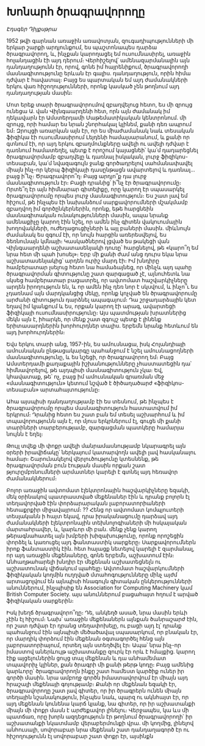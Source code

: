 # Խոնարհ ծրագրավորողը

_Էդսգեր Դիյքսթրա_

1952 թվի գարնան առաջին առավոտյան, զուգադիպությունների մի երկար շարքի արդյունքում, ես պաշտոնապես դարձա ծրագրավորող, և, ինչքան կարողացել եմ ուսումնասիրել, առաջին հոլանդացին էի այդ դերում։ Վերհիշելով՝ ամենազարմանալին այն դանդաղությունն էր, որով, գոնե իմ հայրենիքում, ծրագրավորողի մասնագիտությունը երևան էր գալիս․ դանդաղություն, որին հիմա դժվար է հավատալ։ Բայց ես պարտական եմ այդ ժամանակների երկու վառ հիշողությունների, որոնք կասկած չեն թողնում այդ դանդաղության մասին։

Մոտ երեք տարի ծրագրավորումով զբաղվելուց հետո, ես մի զրույց ունեցա Ա. վան Վիյնգաարդենի հետ, որն այն ժամանակ իմ ղեկավարն էր Ամստերդամի Մաթեմատիկական կենտրոնում. մի զրույց, որի համար ես նրան շնորհակալ կլինեմ, քանի դեռ ապրում եմ։ Զրույցի առարկան այն էր, որ ես միաժամանակ նաև տեսական ֆիզիկա էի ուսումնասիրում Լեյդենի համալսարանում, և քանի որ գտնում էի, որ այդ երկու զբաղմունքները ավելի ու ավելի դժվար է դառնում համատեղել, պետք է որոշում կայացնեի՝ կա՛մ դադարեցնել ծրագրավորմամբ զբաղվելը և դառնալ իսկական, լուրջ ֆիզիկոս-տեսաբան, կա՛մ նվազագույն ջանք գործադրելով սահմանափավել միայն ինչ-որ կերպ ֆիզիկայի դասընթացն ավարտելով և դառնալ... բայց ի՞նչ։ Ծրագրավորո՞ղ։ Բայց արդյո՞ք դա լուրջ մասնագիտություն էր։ Բացի դրանից՝ ի՞նչ էր ծրագրավորումը։ Որտե՞ղ էր այն հիմնարար գիտելիքը, որը կարող էր սպասարկել ծրագրավորումը որպես լուրջ մասնագիտություն։ Ես շատ լավ եմ հիշում, թե ինչպես էի նախանձում սարքավորումների մշակմամբ զբաղվող իմ գործընկերներին, որոնք, եթե հարցնեին մասնագիտական ունակությունների մասին, ապա նրանք ամենաքիչը կարող էին նշել, որ ամեն ինչ գիտեն վակուումային խողովակների, ուժեղացուցիչների և այլ բաների մասին․ միևնույն ժամանակ ես զգում էի, որ նույն հարցին առերեսվելով, ես ձեռնունայն կմնայի։ Կասկածներով լցված ես թակեցի վան Վիյնգաարդենի աշխատասենյակի դուռը՝ հարցնելով, թե «կարո՞ղ եմ նրա հետ մի պահ խոսել»։ Երբ մի քանի ժամ անց դուրս եկա նրա աշխատասենյակից՝ արդեն ուրիշ մարդ էի։ Իմ խնդիրը համբերատար լսելուց հետո նա համաձայնեց, որ մինչև այդ պահը ծրագրավորման գիտությունը շատ զարգացած չէ, այնուհետև նա սկսեց համբերատար բացատրել, որ ավտոմատ հաշվարկիչները արդեն իրողություն են, և որ ամեն ինչ դեռ նոր է սկսվում, և ինչո՞ւ ես չդառնամ այն մարդկանցից մեկը, որոնք կոչված են ծրագրավորումը արժանի գիտություն դարձնել ապագայում։ Դա շրջադարձային կետ եղավ իմ կյանքում և ես, որքան կարող էի արագ, ավարտեցի ֆիզիկայի ուսումնասիրությունը։ Այս պատմության խրատներից մեկն այն է, իհարկե, որ մենք շատ զգույշ պետք է լինենք երիտասարդներին խորհուրդներ տալիս. երբեմն նրանք հետևում են այդ խորհուրդներին։

Եվս երկու տարի անց, 1957-ին, ես ամուսնացա, իսկ Հոլանդիայի ամուսնական ընթացակարգը պահանջում է նշել ամուսնացողների մասնագիտությունը, և ես նշեցի, որ ծրագրավորող եմ։ Բայց Ամստերդամի քաղաքային իշխանությունները չհաստատեցին դա՝ հիմնավորելով, թե այդպիսի մասնագիտություն չկա։ Եվ, կհավատաք, թե՝ ոչ, բայց իմ ամուսնական գրառման մեջ «մասնագիտություն» կետում նշված է ծիծաղածարժ «ֆիզիկոս-տեսաբան» արտահայտությունը։

Ահա այսպիսի դանդաղությամբ էի ես տեսնում, թե ինչպես է ծրագրավորումը որպես մասնագիտություն հաստատվում իմ երկրում։ Դրանից հետո ես շատ բան եմ տեսել աշխարհում և իմ տպավորությունն այն է, որ մյուս երկրներում էլ, գուցե մի քանի տարիների տարբերությամբ, զարգացման պատկերը համարյա նույնն է եղել։

Թույլ տվեք մի փոքր ավելի մանրամասնությամբ նկարագրել այն օրերի իրավիճակը՝ ներկայում կատարվողն ավելի լավ հասկանալու համար։ Շարունակելով վերլուծությունը կտեսնենք, թե ծրագրավորման բուն էության մասին որքան շատ թյուրըմբռնումների արմատներ կարելի է գտնել այդ հեռավոր ժամանակներում։

Բոլոր առաջին ավտոմատ էլեկտրոնային հաշվարկիչները եզակի, մեկ օրինակով պատրաստված մեքենաներ էին և դրանք բոլորն էլ տեղավորված էին փորձարարական լաբորատորիաների հետաքրքիր միջավայրում։ ?? Հենց որ ավտոմատ կոմպյուտերի տեսլականն ի հայտ եկավ, դրա իրականացումը դարձավ այդ ժամանակների էլեկտրոնային տեխնոլոգիաների մի հսկայական մարտահրավեր, և, կարևոր մի բան. մենք չենք կարող թերագնահատել այն խմբերի խիզախությունը, որոնք որոշեցին փորձել և կառուցել այդ ֆանտաստիկ սարքերը։ Սարքավորումներն իրոք ֆանտաստիկ էին. հետ հայացք նետելով կարելի է զարմանալ, որ այդ առաջին մեքենաները, գոնե երբեմն, աշխատում էին։ Անհաղթահարելի խնդիր էր մեքենան աշխատեցնելն ու աշխատունակ վիճակում պահելը։ Ավտոմատ հաշվարկումների ֆիզիկական կողմին ուղղված մտահոգությունները մինչ այժմ արտացոլվում են այնպիսի հնագույն գիտական ընկերությունների անուններում, ինչպիսիք են Association for Computing Machinery կամ British Computer Society. այս անուններում բացահայտ հղում է արված ֆիզիկական սարքերին։

Իսկ խեղճ ծրագրավորո՞ղը։ Դե, անկեղծ ասած, նրա մասին երևի չէին էլ հիշում։ Նախ՝ առաջին մեքենաներն այնքան ծանրաշարժ էին, որ շատ դժվար էր դրանց տեղափոխելը, ու բացի այդ էլ՝ դրանք պահանջում էին այնպիսի մեծածավալ սպասարկում, որ բնական էր, որ մարդիկ փորձում էին մեքենան օգտագործել հենց այն լաբորատորիայում, որտեղ այն ստեղծվել էր։ Ապա՝ նրա ինչ-որ իմաստով աներևույթ աշխատանքը զուրկ էր որև է հմայքից. կարող էիք այցելուներին ցույց տալ մեքենան և դա անհամեմատ տպավորիչ կլիներ, քան ծրագրի մի քանի թերթ կոդը։ Բայց ամենից կարևորը՝ ծրագրավորողն ինքը շատ համեստ կարծիք ուներ իր գործի մասին. նրա ամբողջ գործն իմաստավորվում էր միայն այդ հրաշալի մեքենայի գոյությամբ։ Քանի որ մեքենան եզակի էր, ծրագրավորողը շատ լավ գիտեր, որ իր ծրագրերն ունեն միայն տեղային նշանակություն, ինչպես նաև, պարզ ու ակնհայտ էր, որ այդ մեքենան կունենա կարճ կյանք, նա գիտեր, որ իր աշխատանքի միայն մի փոքր մասն է արժեքավոր լինելու։ Վերջապես, կա ևս մի պատճառ, որը խորն ազդեցություն էր թողնում ծրագրավորողի՝ իր աշխատանքի նկատմամբ վերաբերմունքի վրա. մի կողմից, լինելով անհուսալի, սովորաբար նրա մեքենան շատ դանդաղագործ էր ու հիշողությունն էլ սովորաբար շատ փոքր էր, այսինքն


